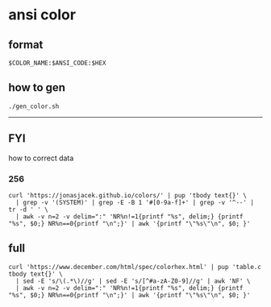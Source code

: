 # ansi color

## format
```
$COLOR_NAME:$ANSI_CODE:$HEX
```

## how to gen
```
./gen_color.sh
```

----

## FYI

how to correct data

### 256
```
curl 'https://jonasjacek.github.io/colors/' | pup 'tbody text{}' \
  | grep -v '(SYSTEM)' | grep -E -B 1 '#[0-9a-f]+' | grep -v '^--' | tr -d ' ' \
  | awk -v n=2 -v delim=":" 'NR%n!=1{printf "%s", delim;} {printf "%s", $0;} NR%n==0{printf "\n";}' | awk '{printf "\"%s\"\n", $0; }'
```

## full
```
curl 'https://www.december.com/html/spec/colorhex.html' | pup 'table.c tbody text{}' \
  | sed -E 's/\(.*\)//g' | sed -E 's/[^#a-zA-Z0-9]//g' | awk 'NF' \
  | awk -v n=2 -v delim=":" 'NR%n!=1{printf "%s", delim;} {printf "%s", $0;} NR%n==0{printf "\n";}' | awk '{printf "\"%s\"\n", $0; }'
```
